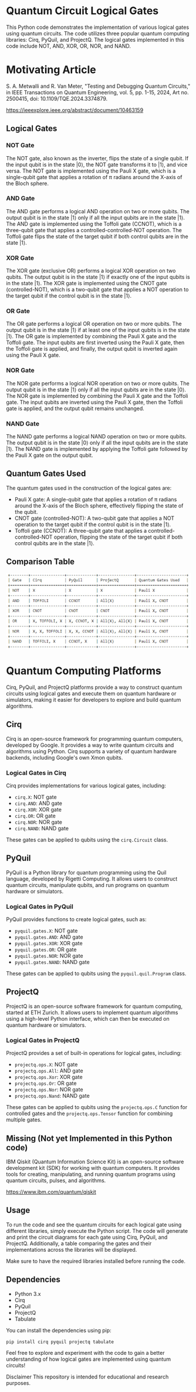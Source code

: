 # Quantum Circuit Logical Gates

This Python code demonstrates the implementation of various logical gates using quantum circuits. The code utilizes three popular quantum computing libraries: Cirq, PyQuil, and ProjectQ. The logical gates implemented in this code include NOT, AND, XOR, OR, NOR, and NAND.


# Motivating Article
S. A. Metwalli and R. Van Meter, "Testing and Debugging Quantum Circuits," in IEEE Transactions on Quantum Engineering, vol. 5, pp. 1-15, 2024, Art no. 2500415, doi: 10.1109/TQE.2024.3374879.

https://ieeexplore.ieee.org/abstract/document/10463159

## Logical Gates

### NOT Gate
The NOT gate, also known as the inverter, flips the state of a single qubit. If the input qubit is in the state |0⟩, the NOT gate transforms it to |1⟩, and vice versa. The NOT gate is implemented using the Pauli X gate, which is a single-qubit gate that applies a rotation of π radians around the X-axis of the Bloch sphere.

### AND Gate
The AND gate performs a logical AND operation on two or more qubits. The output qubit is in the state |1⟩ only if all the input qubits are in the state |1⟩. The AND gate is implemented using the Toffoli gate (CCNOT), which is a three-qubit gate that applies a controlled-controlled-NOT operation. The Toffoli gate flips the state of the target qubit if both control qubits are in the state |1⟩.

### XOR Gate
The XOR gate (exclusive OR) performs a logical XOR operation on two qubits. The output qubit is in the state |1⟩ if exactly one of the input qubits is in the state |1⟩. The XOR gate is implemented using the CNOT gate (controlled-NOT), which is a two-qubit gate that applies a NOT operation to the target qubit if the control qubit is in the state |1⟩.

### OR Gate
The OR gate performs a logical OR operation on two or more qubits. The output qubit is in the state |1⟩ if at least one of the input qubits is in the state |1⟩. The OR gate is implemented by combining the Pauli X gate and the Toffoli gate. The input qubits are first inverted using the Pauli X gate, then the Toffoli gate is applied, and finally, the output qubit is inverted again using the Pauli X gate.

### NOR Gate
The NOR gate performs a logical NOR operation on two or more qubits. The output qubit is in the state |1⟩ only if all the input qubits are in the state |0⟩. The NOR gate is implemented by combining the Pauli X gate and the Toffoli gate. The input qubits are inverted using the Pauli X gate, then the Toffoli gate is applied, and the output qubit remains unchanged.

### NAND Gate
The NAND gate performs a logical NAND operation on two or more qubits. The output qubit is in the state |0⟩ only if all the input qubits are in the state |1⟩. The NAND gate is implemented by applying the Toffoli gate followed by the Pauli X gate on the output qubit.

## Quantum Gates Used

The quantum gates used in the construction of the logical gates are:

- Pauli X gate: A single-qubit gate that applies a rotation of π radians around the X-axis of the Bloch sphere, effectively flipping the state of the qubit.
- CNOT gate (controlled-NOT): A two-qubit gate that applies a NOT operation to the target qubit if the control qubit is in the state |1⟩.
- Toffoli gate (CCNOT): A three-qubit gate that applies a controlled-controlled-NOT operation, flipping the state of the target qubit if both control qubits are in the state |1⟩.

## Comparison Table
![](https://github.com/ericyoc/quantum-circuit-logical-gates/blob/main/restults_qc_logical_gates_compare.jpg)

# Quantum Computing Platforms
Cirq, PyQuil, and ProjectQ platforms provide a way to construct quantum circuits using logical gates and execute them on quantum hardware or simulators, making it easier for developers to explore and build quantum algorithms.

## Cirq

Cirq is an open-source framework for programming quantum computers, developed by Google. It provides a way to write quantum circuits and algorithms using Python. Cirq supports a variety of quantum hardware backends, including Google's own Xmon qubits.

### Logical Gates in Cirq

Cirq provides implementations for various logical gates, including:

- `cirq.X`: NOT gate
- `cirq.AND`: AND gate
- `cirq.XOR`: XOR gate
- `cirq.OR`: OR gate
- `cirq.NOR`: NOR gate
- `cirq.NAND`: NAND gate

These gates can be applied to qubits using the `cirq.Circuit` class.

## PyQuil

PyQuil is a Python library for quantum programming using the Quil language, developed by Rigetti Computing. It allows users to construct quantum circuits, manipulate qubits, and run programs on quantum hardware or simulators.

### Logical Gates in PyQuil

PyQuil provides functions to create logical gates, such as:

- `pyquil.gates.X`: NOT gate
- `pyquil.gates.AND`: AND gate
- `pyquil.gates.XOR`: XOR gate
- `pyquil.gates.OR`: OR gate
- `pyquil.gates.NOR`: NOR gate
- `pyquil.gates.NAND`: NAND gate

These gates can be applied to qubits using the `pyquil.quil.Program` class.

## ProjectQ

ProjectQ is an open-source software framework for quantum computing, started at ETH Zurich. It allows users to implement quantum algorithms using a high-level Python interface, which can then be executed on quantum hardware or simulators.

### Logical Gates in ProjectQ

ProjectQ provides a set of built-in operations for logical gates, including:

- `projectq.ops.X`: NOT gate
- `projectq.ops.All`: AND gate
- `projectq.ops.Xor`: XOR gate
- `projectq.ops.Or`: OR gate
- `projectq.ops.Nor`: NOR gate
- `projectq.ops.Nand`: NAND gate

These gates can be applied to qubits using the `projectq.ops.C` function for controlled gates and the `projectq.ops.Tensor` function for combining multiple gates.

## Missing (Not yet Implemented in this Python code)
IBM Qiskit (Quantum Information Science Kit) is an open-source software development kit (SDK) for working with quantum computers. It provides tools for creating, manipulating, and running quantum programs using quantum circuits, pulses, and algorithms. 

https://www.ibm.com/quantum/qiskit

## Usage

To run the code and see the quantum circuits for each logical gate using different libraries, simply execute the Python script. The code will generate and print the circuit diagrams for each gate using Cirq, PyQuil, and ProjectQ. Additionally, a table comparing the gates and their implementations across the libraries will be displayed.

Make sure to have the required libraries installed before running the code.

## Dependencies

- Python 3.x
- Cirq
- PyQuil
- ProjectQ
- Tabulate

You can install the dependencies using pip:

```
pip install cirq pyquil projectq tabulate
```

Feel free to explore and experiment with the code to gain a better understanding of how logical gates are implemented using quantum circuits!

Disclaimer This repository is intended for educational and research purposes.
